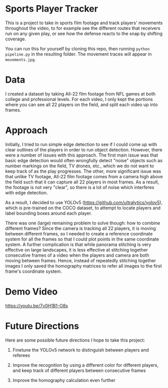 # Sports Player Tracker #

This is a project to take in sports film footage and track players' movements throughout the video, to for example see the different routes that receivers run on any given play, or see how the defense reacts to the snap by shifting coverage.

You can run this for yourself by cloning this repo, then running `python pipeline.py` in the resulting folder. The movement traces will appear in `movements.jpg`. 

# Data #

I created a dataset by taking All-22 film footage from NFL games at both college and professional levels. For each video, I only kept the portions where you can see all 22 players on the field, and split each video up into frames.

# Approach #
Initially, I tried to run simple edge detection to see if I could come up with clear outlines of the players in order to run object detection. However, there were a number of issues with this approach. The first main issue was that basic edge detection would often wrongfully detect "noise" objects such as number markings on the field, TV drones, etc., which we do not want to keep track of as the play progresses. The other, more significant issue was that unlike TV footage, All-22 film footage comes from a camera high above the field such that it can capture all 22 players in most frames. As a result, the footage is not very "clear", so there is a lot of noise which interferes with edge detection.

As a result, I decided to use YOLOv5 (https://github.com/ultralytics/yolov5), which is pre-trained on the COCO dataset, to attempt to locate players and label bounding boxes around each player.

There was one (large) remaining problem to solve though: how to combine different frames? Since the camera is tracking all 22 players, it is moving between different frames, so I needed to create a reference coordinate system for all the frames so that I could plot points in the same coordinate system. A further complication is that while panorama stitching is very effective on large landscapes, it is less effective at stitching together consecutive frames of a video when the players and camera are both moving between frames. Hence, instead of repeatedly stitching together images I only saved the homography matrices to refer all images to the first frame's coordinate system. 

# Demo Video #
https://youtu.be/7v0H1B1-O8s

# Future Directions #
Here are some possible future directions I hope to take this project:

1. Finetune the YOLOv5 network to distinguish between players and referees

2. Improve the recognition by using a different color for different players, and keep track of different players between consecutive frames

3. Improve the homography calculation even further 
